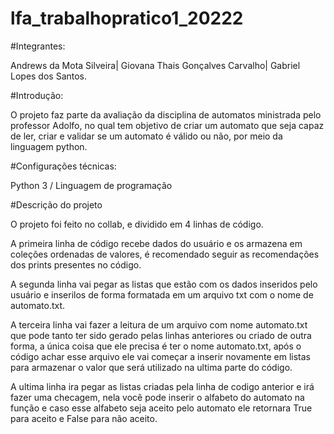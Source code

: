 # lfa_trabalhopratico1_20222



#Integrantes:

Andrews da Mota Silveira|
Giovana Thais Gonçalves Carvalho|
Gabriel Lopes dos Santos.





#Introdução:

O projeto faz parte da avaliação da disciplina de automatos ministrada pelo professor Adolfo, no qual tem objetivo de criar um automato que seja capaz de ler, criar e validar se um automato é válido ou não, por meio da linguagem python.







#Configurações técnicas:

Python 3 / Linguagem de programação







#Descrição do projeto

O projeto foi feito no collab, e dividido em 4 linhas de código.

A primeira linha de código recebe dados do usuário e os armazena em coleções ordenadas de valores, é recomendado seguir as recomendações dos prints presentes no código.

A segunda linha vai pegar as listas que estão com os dados inseridos pelo usuário e inserilos de forma formatada em um arquivo txt com o nome de automato.txt.

A terceira linha vai fazer a leitura de um arquivo com nome automato.txt que pode tanto ter sido gerado pelas linhas anteriores ou criado de outra forma, a única coisa que ele precisa é ter o nome automato.txt, após o código achar esse arquivo ele vai começar a inserir novamente em listas para armazenar o valor que será utilizado na ultima parte do código.

A ultima linha ira pegar as listas criadas pela linha de codigo anterior e irá fazer uma checagem, nela você pode inserir o alfabeto do automato na função e caso esse alfabeto seja aceito pelo automato ele retornara True para aceito e False para não aceito.

